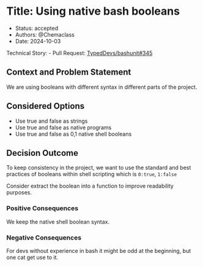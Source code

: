 # Title: Using native bash booleans

* Status: accepted
* Authors: @Chemaclass
* Date: 2024-10-03

Technical Story:
    - Pull Request: [TypedDevs/bashunit#345](https://github.com/TypedDevs/bashunit/pull/345#discussion_r1782226289)

## Context and Problem Statement

We are using booleans with different syntax in different parts of the project.

## Considered Options

* Use true and false as strings
* Use true and false as native programs
* Use true and false as 0,1 native shell booleans

## Decision Outcome

To keep consistency in the project, we want to use the standard and best practices of booleans
within shell scripting which is `0:true`, `1:false`

Consider extract the boolean into a function to improve readability purposes.

### Positive Consequences

We keep the native shell boolean syntax.

### Negative Consequences

For devs without experience in bash it might be odd at the beginning, but one cat get use to it.
